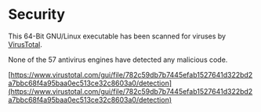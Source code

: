 # Security

This 64-Bit GNU/Linux executable has been scanned for viruses by [VirusTotal](https://www.virustotal.com/gui/home/upload).

None of the 57 antivirus engines have detected any malicious code.

[https://www.virustotal.com/gui/file/782c59db7b7445efab1527641d322bd2a7bbc68f4a95baa0ec513ce32c8603a0/detection](https://www.virustotal.com/gui/file/782c59db7b7445efab1527641d322bd2a7bbc68f4a95baa0ec513ce32c8603a0/detection)

